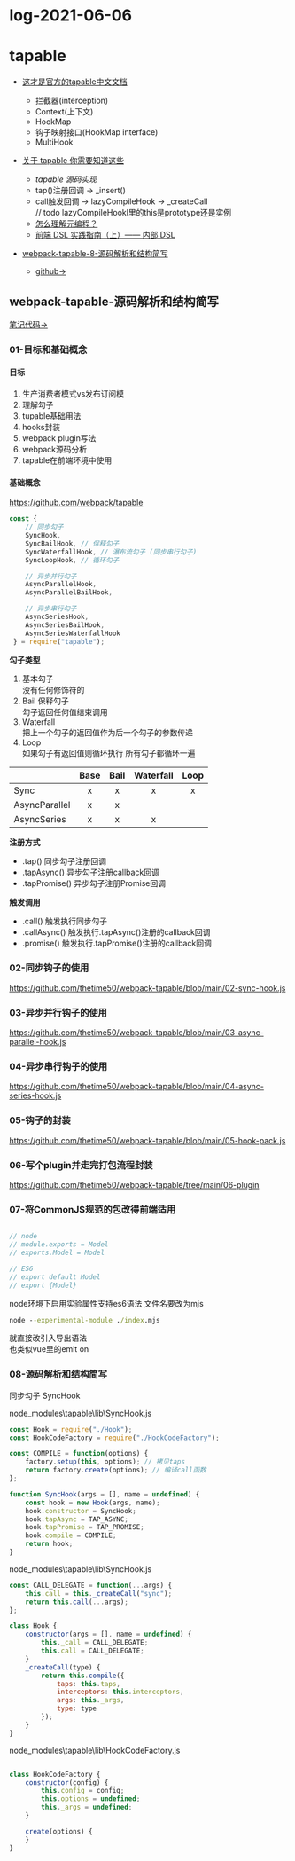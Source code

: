 # log-2021-06-06
# tapable

- [这才是官方的tapable中文文档](https://segmentfault.com/a/1190000017420937)
    - 拦截器(interception)
    - Context(上下文)
    - HookMap
    - 钩子映射接口(HookMap interface)
    - MultiHook
- [关于 tapable 你需要知道这些](https://zhuanlan.zhihu.com/p/79221553)
    - *tapable 源码实现*
    - tap()注册回调 -> _insert()
    - call触发回调 -> lazyCompileHook -> _createCall  
        // todo lazyCompileHookl里的this是prototype还是实例
    - [怎么理解元编程？](https://www.zhihu.com/question/23856985)
    - [前端 DSL 实践指南（上）—— 内部 DSL](https://zhuanlan.zhihu.com/p/107947462)

- [webpack-tapable-8-源码解析和结构简写](https://space.bilibili.com/32277451?spm_id_from=333.788.b_765f7570696e666f.2)
    - [github->](https://github.com/canwhite/QCTapableConstruction)


## webpack-tapable-源码解析和结构简写

[笔记代码->](https://github.com/thetime50/webpack-tapable)

### 01-目标和基础概念

#### 目标
1. 生产消费者模式vs发布订阅模
2. 理解勾子
3. tupable基础用法
4. hooks封装
5. webpack plugin写法
6. webpack源码分析
7. tapable在前端环境中使用

#### 基础概念

https://github.com/webpack/tapable

```js
const {
    // 同步勾子
	SyncHook,
	SyncBailHook, // 保释勾子
	SyncWaterfallHook, // 瀑布流勾子 (同步串行勾子)
	SyncLoopHook, // 循环勾子

    // 异步并行勾子
	AsyncParallelHook,
	AsyncParallelBailHook,

    // 异步串行勾子
	AsyncSeriesHook,
	AsyncSeriesBailHook,
	AsyncSeriesWaterfallHook
 } = require("tapable");
 ```

**勾子类型**
1. 基本勾子  
    没有任何修饰符的
2. Bail 保释勾子  
    勾子返回任何值结束调用
2. Waterfall  
    把上一个勾子的返回值作为后一个勾子的参数传递
3. Loop  
    如果勾子有返回值则循环执行 所有勾子都循环一遍

|  | Base | Bail | Waterfall | Loop |
| :-- | :--: | :--: | :--: | :--: |
| Sync | x | x | x | x |
| AsyncParallel | x | x |  |  |
| AsyncSeries | x | x | x |  |

**注册方式**
- .tap() 同步勾子注册回调
- .tapAsync() 异步勾子注册callback回调
- .tapPromise() 异步勾子注册Promise回调

**触发调用**
- .call() 触发执行同步勾子
- .callAsync() 触发执行.tapAsync()注册的callback回调
- .promise() 触发执行.tapPromise()注册的callback回调

### 02-同步钩子的使用

https://github.com/thetime50/webpack-tapable/blob/main/02-sync-hook.js

### 03-异步并行钩子的使用

https://github.com/thetime50/webpack-tapable/blob/main/03-async-parallel-hook.js


### 04-异步串行钩子的使用

https://github.com/thetime50/webpack-tapable/blob/main/04-async-series-hook.js


### 05-钩子的封装

https://github.com/thetime50/webpack-tapable/blob/main/05-hook-pack.js

### 06-写个plugin并走完打包流程封装

https://github.com/thetime50/webpack-tapable/tree/main/06-plugin

### 07-将CommonJS规范的包改得前端适用

```js

// node
// module.exports = Model
// exports.Model = Model

// ES6
// export default Model
// export {Model}
```


node环境下启用实验属性支持es6语法 文件名要改为mjs
```cmd
node --experimental-module ./index.mjs
```

就直接改引入导出语法  
也类似vue里的emit on 

### 08-源码解析和结构简写
同步勾子 SyncHook  

node_modules\tapable\lib\SyncHook.js
```js
const Hook = require("./Hook");
const HookCodeFactory = require("./HookCodeFactory");

const COMPILE = function(options) {
	factory.setup(this, options); // 拷贝taps
	return factory.create(options); // 编译call函数
};

function SyncHook(args = [], name = undefined) {
	const hook = new Hook(args, name);
	hook.constructor = SyncHook;
	hook.tapAsync = TAP_ASYNC;
	hook.tapPromise = TAP_PROMISE;
	hook.compile = COMPILE;
	return hook;
}
```

node_modules\tapable\lib\SyncHook.js
```js
const CALL_DELEGATE = function(...args) {
	this.call = this._createCall("sync");
	return this.call(...args);
};

class Hook {
	constructor(args = [], name = undefined) {
		this._call = CALL_DELEGATE;
		this.call = CALL_DELEGATE;
	}
	_createCall(type) {
		return this.compile({
			taps: this.taps,
			interceptors: this.interceptors,
			args: this._args,
			type: type
		});
	}
}
```

node_modules\tapable\lib\HookCodeFactory.js
```js

class HookCodeFactory {
	constructor(config) {
		this.config = config;
		this.options = undefined;
		this._args = undefined;
	}

	create(options) {
    }
}
```


